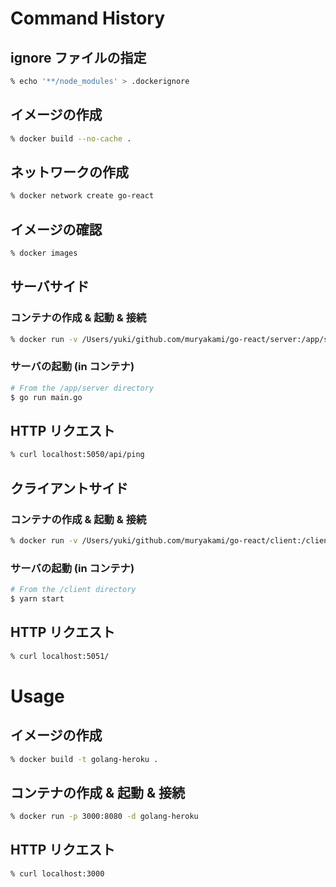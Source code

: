 # Command History

## ignore ファイルの指定
``` sh
% echo '**/node_modules' > .dockerignore
```

## イメージの作成
``` sh
% docker build --no-cache .
```

## ネットワークの作成
``` sh
% docker network create go-react
```

## イメージの確認
``` sh
% docker images
```

## サーバサイド
### コンテナの作成 & 起動 & 接続
``` sh
% docker run -v /Users/yuki/github.com/muryakami/go-react/server:/app/server --net=go-react -p 5050:8080 -it [IMAGE] bash
```

### サーバの起動 (in コンテナ)
``` sh
# From the /app/server directory
$ go run main.go
```

## HTTP リクエスト
``` sh
% curl localhost:5050/api/ping
```

## クライアントサイド
### コンテナの作成 & 起動 & 接続
``` sh
% docker run -v /Users/yuki/github.com/muryakami/go-react/client:/client --net=go-react -p 5051:3000 -it [IMAGE] ash
```

### サーバの起動 (in コンテナ)
``` sh
# From the /client directory
$ yarn start
```

## HTTP リクエスト
``` sh
% curl localhost:5051/
```

# Usage

## イメージの作成
``` sh
% docker build -t golang-heroku .
```

## コンテナの作成 & 起動 & 接続
``` sh
% docker run -p 3000:8080 -d golang-heroku
```

## HTTP リクエスト
``` sh
% curl localhost:3000
```
